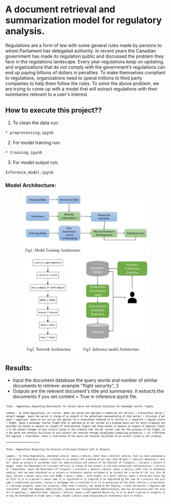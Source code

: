 # A document retrieval and summarization model for regulatory analysis.

Regulations are a form of law with some general rules made by persons to whom Parliament has delegated authority. In recent years the Canadian government has made its regulation public and discussed the problem they face in the regulations landscape. Every year regulations keep on updating, and organizations that do not comply with the government’s regulations can end up paying billions of dollars in penalties. To make themselves compliant to regulations, organizations need to spend millions to third party companies to help them follow the rules.
To solve the above problem, we are trying to come up with a model that will extract regulations with their summaries relevant to a user's interest.

## How to execute this project??

 1. To clean the data run:
 ```bash
* preprocessing.ipynb
```
2. For model training run:
```bash
* training.ipynb
```
3. For model output run:
```bash
Inference_model.ipynb
```

### Model Architecture:

<div align="center">
<img src="https://github.com/kshirabdhip/Data-Science---MRP/blob/master/model_architecture.png" width="400" height="500">
</div>

## Results:
 - Input the document database the query words and number of similar documents to retrieve:
   example "flight security", 2
 - Outputs are the relevent document's title and summaries. It extracts the documents if you set content = True in inference.ipynb file.
 
 <div align="center">
<img src="https://github.com/kshirabdhip/Data-Science---MRP/blob/master/result.JPG" width="800" height="300">
</div>
 
